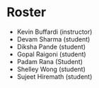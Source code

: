 # Roster

* Kevin Buffardi (instructor)
* Devam Sharma (student)
* Diksha Pande (student)
* Gopal Raigoni (student)
* Padam Rana (Student)
* Shelley Wong (student)
* Sujeet Hiremath (student)
